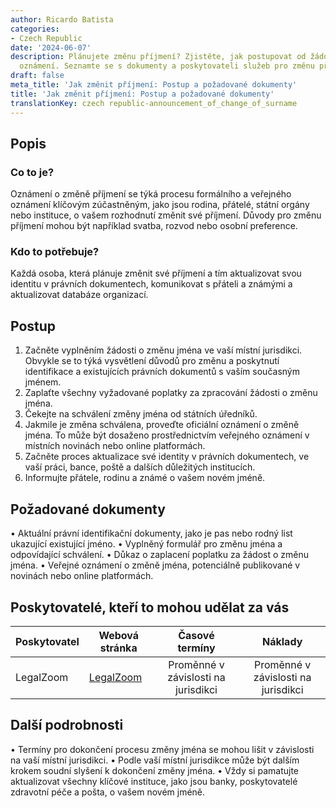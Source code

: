 ```yaml
---
author: Ricardo Batista
categories:
- Czech Republic
date: '2024-06-07'
description: Plánujete změnu příjmení? Zjistěte, jak postupovat od žádosti až po oficiální
  oznámení. Seznamte se s dokumenty a poskytovateli služeb pro změnu příjmení.
draft: false
meta_title: 'Jak změnit příjmení: Postup a požadované dokumenty'
title: 'Jak změnit příjmení: Postup a požadované dokumenty'
translationKey: czech republic-announcement_of_change_of_surname
---
```



## Popis
### Co to je?
Oznámení o změně příjmení se týká procesu formálního a veřejného oznámení klíčovým zúčastněným, jako jsou rodina, přátelé, státní orgány nebo instituce, o vašem rozhodnutí změnit své příjmení. Důvody pro změnu příjmení mohou být například svatba, rozvod nebo osobní preference.

### Kdo to potřebuje?
Každá osoba, která plánuje změnit své příjmení a tím aktualizovat svou identitu v právních dokumentech, komunikovat s přáteli a známými a aktualizovat databáze organizací.

## Postup
1. Začněte vyplněním žádosti o změnu jména ve vaší místní jurisdikci. Obvykle se to týká vysvětlení důvodů pro změnu a poskytnutí identifikace a existujících právních dokumentů s vaším současným jménem.
2. Zaplaťte všechny vyžadované poplatky za zpracování žádosti o změnu jména.
3. Čekejte na schválení změny jména od státních úředníků.
4. Jakmile je změna schválena, proveďte oficiální oznámení o změně jména. To může být dosaženo prostřednictvím veřejného oznámení v místních novinách nebo online platformách.
5. Začněte proces aktualizace své identity v právních dokumentech, ve vaší práci, bance, poště a dalších důležitých institucích.
6. Informujte přátele, rodinu a známé o vašem novém jméně.

## Požadované dokumenty
• Aktuální právní identifikační dokumenty, jako je pas nebo rodný list ukazující existující jméno.
• Vyplněný formulář pro změnu jména a odpovídající schválení.
• Důkaz o zaplacení poplatku za žádost o změnu jména.
• Veřejné oznámení o změně jména, potenciálně publikované v novinách nebo online platformách.

## Poskytovatelé, kteří to mohou udělat za vás

| Poskytovatel    |     Webová stránka     |     Časové termíny    |       Náklady      |
| --------------- | --------------- |  :-------------: | :-------------: |
| LegalZoom     |  [LegalZoom](https://www.legalzoom.com)     |      Proměnné v závislosti na jurisdikci      |        Proměnné v závislosti na jurisdikci       |

## Další podrobnosti
• Termíny pro dokončení procesu změny jména se mohou lišit v závislosti na vaší místní jurisdikci.
• Podle vaší místní jurisdikce může být dalším krokem soudní slyšení k dokončení změny jména.
• Vždy si pamatujte aktualizovat všechny klíčové instituce, jako jsou banky, poskytovatelé zdravotní péče a pošta, o vašem novém jméně.